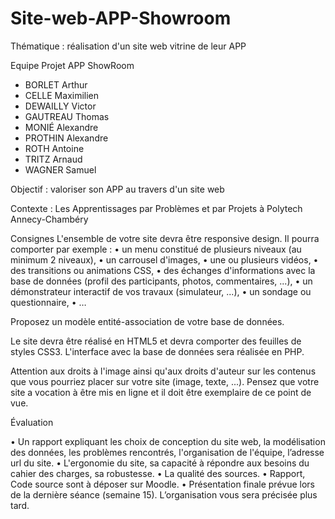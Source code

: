 # Site-web-APP-Showroom
Thématique : réalisation d'un site web vitrine de leur APP

Equipe Projet APP ShowRoom
- BORLET Arthur
- CELLE Maximilien
- DEWAILLY Victor
- GAUTREAU Thomas
- MONIÉ Alexandre
- PROTHIN Alexandre
- ROTH Antoine
- TRITZ Arnaud
- WAGNER Samuel

Objectif : valoriser son APP au travers d'un site web

Contexte : Les Apprentissages par Problèmes et par Projets à Polytech Annecy-Chambéry

Consignes
L'ensemble de votre site devra être responsive design.
Il pourra comporter par exemple :
•	un menu constitué de plusieurs niveaux (au minimum 2 niveaux),
•	un carrousel d'images,
•	une ou plusieurs vidéos,
•	des transitions ou animations CSS,
•	des échanges d'informations avec la base de données (profil des participants, photos, commentaires, ...),
•	un démonstrateur interactif de vos travaux (simulateur, ...),
•	un sondage ou questionnaire,
•	…

Proposez un modèle entité-association de votre base de données.

Le site devra être réalisé en HTML5 et devra comporter des feuilles de styles CSS3. L'interface avec la base de données sera réalisée en PHP.

Attention aux droits à l'image ainsi qu'aux droits d'auteur sur les contenus que vous pourriez placer sur votre site (image, texte, ...). Pensez que votre site a vocation à être mis en ligne et il doit être exemplaire de ce point de vue.

Évaluation

•	Un rapport expliquant les choix de conception du site web, la modélisation des données, les problèmes rencontrés, l'organisation de l'équipe, l’adresse url du site.
•	L'ergonomie du site, sa capacité à répondre aux besoins du cahier des charges, sa robustesse.
•	La qualité des sources.
•	Rapport, Code source sont à déposer sur Moodle.
•	Présentation finale prévue lors de la dernière séance (semaine 15). L’organisation vous sera précisée plus tard.



